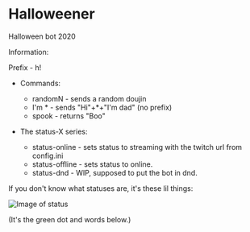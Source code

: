 # Halloweener
Halloween bot 2020

Information:

Prefix - h!


- Commands:
  - randomN - sends a random doujin
  - I'm * - sends "Hi"+*+"I'm dad" (no prefix)
  - spook - returns "Boo"

- The status-X series:

  - status-online - sets status to streaming with the twitch url from config.ini
  - status-offline - sets status to online.
  - status-dnd - WIP, supposed to put the bot in dnd.

If you don't know what statuses are, it's these lil things:

![Image of status](https://media.discordapp.net/attachments/598229310901321739/762801887610535946/unknown.png)

(It's the green dot and words below.)
